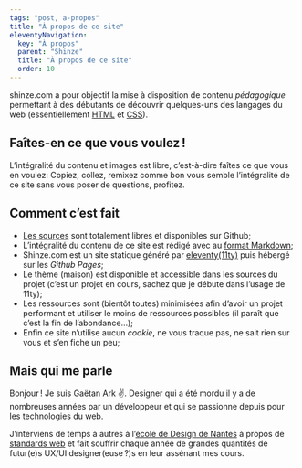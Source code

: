 ```yaml
---
tags: "post, a-propos"
title: "À propos de ce site"
eleventyNavigation:
  key: "À propos"
  parent: "Shinze"
  title: "À propos de ce site"
  order: 10
---
```


shinze.com a pour objectif la mise à disposition de contenu *pédagogique* permettant à des débutants de découvrir quelques-uns des langages du web (essentiellement [HTML](/standards-web/html) et [CSS](/standards-web/css)).

## Faîtes-en ce que vous voulez !

L’intégralité du contenu et images est libre, c’est-à-dire faîtes ce que vous en voulez: Copiez, collez, remixez comme bon vous semble l’intégralité de ce site sans vous poser de questions, profitez.

## Comment c’est fait

- [Les sources](https://github.com/shinze/shinzedotcom) sont totalement libres et disponibles sur Github;
- L’intégralité du contenu de ce site est rédigé avec au [format Markdown](https://fr.wikipedia.org/wiki/Markdown);
- Shinze.com est un site statique généré par [eleventy(11ty)](11ty.dev/) puis hébergé sur les *Github Pages*;
- Le thème (maison) est disponible et accessible dans les sources du projet (c’est un projet en cours, sachez que je débute dans l’usage de 11ty);
- Les ressources sont (bientôt toutes) minimisées afin d’avoir un projet performant et utiliser le moins de ressources possibles (il paraît que c’est la fin de l’abondance…);
- Enfin ce site n’utilise aucun *cookie*, ne vous traque pas, ne sait rien sur vous et s’en fiche un peu;

## Mais qui me parle

Bonjour ! Je suis Gaëtan Ark ✌️. Designer qui a été mordu il y a de nombreuses années par un développeur et qui se passionne depuis pour les technologies du web.

J’interviens de temps à autres à l’[école de Design de Nantes](https://www.lecolededesign.com/) à propos de [standards web](/standards-web) et fait souffrir chaque année de grandes quantités de futur(e)s UX/UI designer(euse ?)s en leur assénant mes cours.
